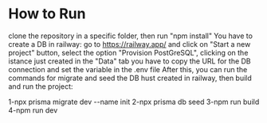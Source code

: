 # How to Run
clone the repository in a specific folder, then run "npm install" 
You have to create a DB in railway: go to https://railway.app/ and click on "Start a new project" button, select the option "Provision PostGreSQL",
clicking on the istance just created in the "Data" tab you have to copy the URL for the DB connection and set the variable in the .env file
After this, you can run the commands for migrate and seed the DB hust created in railway, then build and run the project:  

1-npx prisma migrate dev --name init
2-npx prisma db seed
3-npm run build
4-npm run dev
